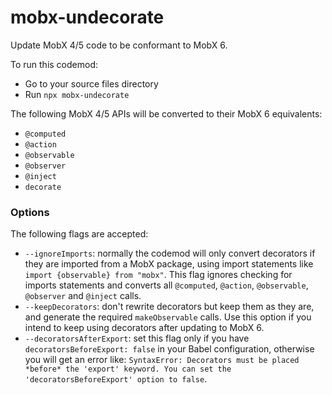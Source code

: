 # mobx-undecorate

Update MobX 4/5 code to be conformant to MobX 6.

To run this codemod:

-   Go to your source files directory
-   Run `npx mobx-undecorate`

The following MobX 4/5 APIs will be converted to their MobX 6 equivalents:

-   `@computed`
-   `@action`
-   `@observable`
-   `@observer`
-   `@inject`
-   `decorate`

### Options

The following flags are accepted:

-   `--ignoreImports`: normally the codemod will only convert decorators if they are imported from a MobX package, using import statements like `import {observable} from "mobx"`. This flag ignores checking for imports statements and converts all `@computed`, `@action`, `@observable`, `@observer` and `@inject` calls.
-   `--keepDecorators`: don't rewrite decorators but keep them as they are, and generate the required `makeObservable` calls. Use this option if you intend to keep using decorators after updating to MobX 6.
-   `--decoratorsAfterExport`: set this flag only if you have `decoratorsBeforeExport: false` in your Babel configuration, otherwise you will get an error like: `SyntaxError: Decorators must be placed *before* the 'export' keyword. You can set the 'decoratorsBeforeExport' option to false`.

